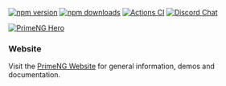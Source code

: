 
[![npm version](https://badge.fury.io/js/primeng.svg)](https://badge.fury.io/js/primeng)
[![npm downloads](https://img.shields.io/npm/dm/primeng.svg)](https://www.npmjs.com/package/primeng)
[![Actions CI](https://github.com/primefaces/primeng/workflows/NodeJS%20CI/badge.svg)](https://github.com/primefaces/primeng/actions/workflows/node.js.yml)
[![Discord Chat](https://img.shields.io/discord/557940238991753223.svg?color=7289da&label=chat&logo=discord)](https://discord.gg/gzKFYnpmCY)

[![PrimeNG Hero](https://www.primefaces.org/wp-content/uploads/2022/09/primeng-gh-readme.jpg)](https://primeng.org)

### Website

Visit the [PrimeNG Website](https://primeng.org) for general information, demos and documentation.
